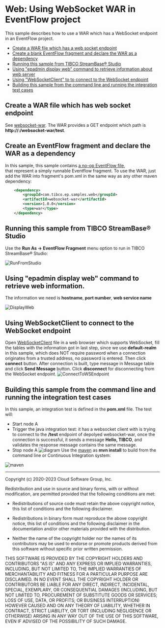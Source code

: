 # Web: Using WebSocket WAR in EventFlow project

This sample describes how to use a WAR which has a WebSocket endpoint in an EventFlow project.

* [Create a WAR file which has a web socket endpoint](#create-a-war-file-which-has-web-socket-endpoint)
* [Create a blank EventFlow fragment and declare the WAR as a dependency](#create-an-eventflow-fragment-and-declare-the-war-as-a-dependency)
* [Running this sample from TIBCO StreamBase® Studio](#running-this-sample-from-tibco-streambase-reg-studio)
* [Using "epadmin display web" command to retrieve information about web server](#using-epadmin-display-web-command-to-retrieve-web-information)
* [Using "WebSocketClient"  to to connect to the WebSocket endpoint](#using-websocketclient-to-connect-to-the-websocket-endpoint)
* [Building this sample from the command line and running the integration test cases](#building-this-sample-from-the-command-line-and-running-the-integration-test-cases)


## Create a WAR file which has web socket endpoint
See [websocket-war](../../../../websocket-war/src/site/markdown/index.md).
The WAR provides a GET endpoint which path is **http://<webserver-hostname>:<webserver-port-number>/websocket-war/test**.


## Create an EventFlow fragment and declare the WAR as a dependency
In this sample, this sample contains [a no-op EventFlow file](../../main/eventflow/com/tibco/ep/samples/web/websocket/eventflow/WebSocket.sbapp),  
that represent a simply runnable Eventflow fragment.  To use the WAR, just add the WAR into fragment's pom.xml in the same 
way as any other maven dependency:

```xml
    <dependency>
        <groupId>com.tibco.ep.samples.web</groupId>
        <artifactId>websocket-war</artifactId>
        <version>1.0.0</version>
        <type>war</type>
    </dependency>
```

## Running this sample from TIBCO StreamBase&reg; Studio
Use the **Run As -> EventFlow Fragment** menu option to run in TIBCO StreamBase&reg; Studio:

![RunFromStudio](images/studio.gif)


## Using "epadmin display web" command to retrieve web information.
The information we need is **hostname**, **port number**, **web service name**

![DisplayWeb](images/epadmin.gif)

## Using WebSocketClient to connect to the WebSocket endpoint
Open [WebSocketClient](../../test/resources/WebSocketClient.html) file in a web browser which supports WebSocket, 
fill the tables with the information got in last step, since we use **default-realm** in this sample, which does NOT 
require password when a connection originates from a trusted address, no password is entered. 
Then click **connect** button. After connection is built, type message in Message table 
and click **Send Message** button. Click **disconnect** for disconnecting from the WebSocket endpoint.
![ConnectToWSEndpoint](images/endpoint.gif)


## Building this sample from the command line and running the integration test cases

In this sample, an integration test is defined in the **pom.xml** file. The test will:

* Start node A
* Trigger the java integration test: it has a websocket client with is trying to connect to the **/test** endpoint of depolyed websocket-war,
  once the connection is successful, it sends a message **Hello, TIBCO**, and validates the response message contains the 
  same message.
* Stop node A
![diagram](images/diagram.png)
Use the [maven](https://maven.apache.org) as **mvn install** to build from the command line or Continuous Integration system:

![maven](images/maven.gif)

---
Copyright (c) 2020-2023 Cloud Software Group, Inc.

Redistribution and use in source and binary forms, with or without
modification, are permitted provided that the following conditions are met:

* Redistributions of source code must retain the above copyright notice, this
  list of conditions and the following disclaimer.

* Redistributions in binary form must reproduce the above copyright notice,
  this list of conditions and the following disclaimer in the documentation
  and/or other materials provided with the distribution.

* Neither the name of the copyright holder nor the names of its
  contributors may be used to endorse or promote products derived from
  this software without specific prior written permission.

THIS SOFTWARE IS PROVIDED BY THE COPYRIGHT HOLDERS AND CONTRIBUTORS "AS IS"
AND ANY EXPRESS OR IMPLIED WARRANTIES, INCLUDING, BUT NOT LIMITED TO, THE
IMPLIED WARRANTIES OF MERCHANTABILITY AND FITNESS FOR A PARTICULAR PURPOSE ARE
DISCLAIMED. IN NO EVENT SHALL THE COPYRIGHT HOLDER OR CONTRIBUTORS BE LIABLE
FOR ANY DIRECT, INDIRECT, INCIDENTAL, SPECIAL, EXEMPLARY, OR CONSEQUENTIAL
DAMAGES (INCLUDING, BUT NOT LIMITED TO, PROCUREMENT OF SUBSTITUTE GOODS OR
SERVICES; LOSS OF USE, DATA, OR PROFITS; OR BUSINESS INTERRUPTION) HOWEVER
CAUSED AND ON ANY THEORY OF LIABILITY, WHETHER IN CONTRACT, STRICT LIABILITY,
OR TORT (INCLUDING NEGLIGENCE OR OTHERWISE) ARISING IN ANY WAY OUT OF THE USE
OF THIS SOFTWARE, EVEN IF ADVISED OF THE POSSIBILITY OF SUCH DAMAGE.
